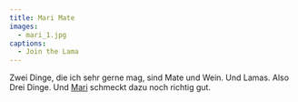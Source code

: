 ```yaml
---
title: Mari Mate
images:
  - mari_1.jpg
captions:
  - Join the Lama
---
```


Zwei Dinge, die ich sehr gerne mag, sind Mate und Wein. Und Lamas. Also Drei Dinge. Und [Mari](http://www.jointhelama.com/) schmeckt dazu noch richtig gut.
